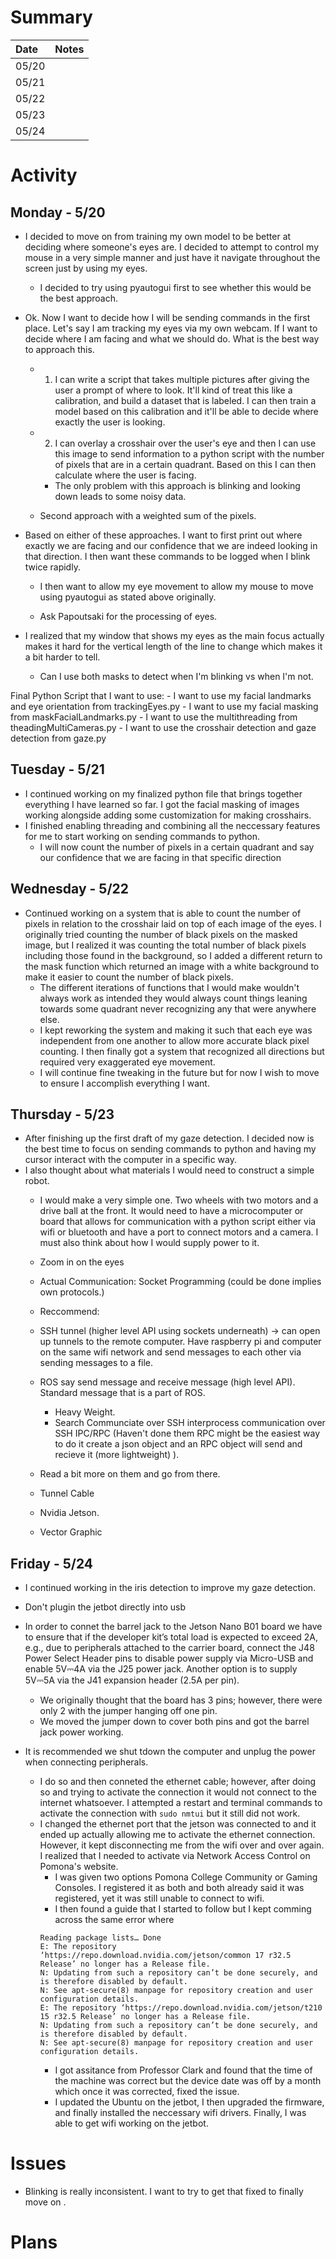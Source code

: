 # Summary

| Date  | Notes
| :---- | :----
| 05/20 | 
| 05/21 | 
| 05/22 | 
| 05/23 | 
| 05/24 |  

# Activity
    
## Monday - 5/20

- I decided to move on from training my own model to be better at deciding where someone's eyes are. I decided to attempt to control my mouse in a very simple manner and just have it navigate throughout the screen just by using my eyes.    
    - I decided to try using pyautogui first to see whether this would be the best approach.


- Ok. Now I want to decide how I will be sending commands in the first place. Let's say I am tracking my eyes via my own webcam. If I want to decide where I am facing and what we should do. What is the best way to approach this. 
    - 1. I can write a script that takes multiple pictures after giving the user a prompt of where to look. It'll kind of treat this like a calibration, and build a dataset that is labeled. I can then train a model based on this calibration and it'll be able to decide where exactly the user is looking.
    - 2. I can overlay a crosshair over the user's eye and then I can use this image to send information to a python script with the number of pixels that are in a certain quadrant. Based on this I can then calculate where the user is facing.
        - The only problem with this approach is blinking and looking down leads to some noisy data.

    - Second approach with a weighted sum of the pixels.

- Based on either of these approaches. I want to first print out where exactly we are facing and our confidence that we are indeed looking in that direction. I then want these commands to be logged when I blink twice rapidly. 
    - I then want to allow my eye movement to allow my mouse to move using pyautogui as stated above originally.


    - Ask Papoutsaki for the processing of eyes.


- I realized that my window that shows my eyes as the main focus actually makes it hard for the vertical length of the line to change which makes it a bit harder to tell.
    - Can I use both masks to detect when I'm blinking vs when I'm not.

Final Python Script that I want to use:
    - I want to use my facial landmarks and eye orientation from trackingEyes.py
    - I want to use my facial masking from maskFacialLandmarks.py
    - I want to use the multithreading from theadingMultiCameras.py
    - I want to use the crosshair detection and gaze detection from gaze.py


## Tuesday - 5/21

- I continued working on my finalized python file that brings together everything I have learned so far. I got the facial masking of images working alongside adding some customization for making crosshairs.
- I finished enabling threading and combining all the neccessary features for me to start working on sending commands to python.
    - I will now count the number of pixels in a certain quadrant and say our confidence that we are facing in that specific direction

## Wednesday - 5/22

- Continued working on a system that is able to count the number of pixels in relation to the crosshair laid on top of each image of the eyes. I originally tried counting the number of black pixels on the masked image, but I realized it was counting the total number of black pixels including those found in the background, so I added a different return to the mask function which returned an image with a white background to make it easier to count the number of black pixels. 
    - The different iterations of functions that I would make wouldn't always work as intended they would always count things leaning towards some quadrant never recognizing any that were anywhere else.
    - I kept reworking the system and making it such that each eye was independent from one another to allow more accurate black pixel counting. I then finally got a system that recognized all directions but required very exaggerated eye movement. 
    - I will continue fine tweaking in the future but for now I wish to move to ensure I accomplish everything I want.

## Thursday - 5/23

- After finishing up the first draft of my gaze detection. I decided now is the best time to focus on sending commands to python and having my cursor interact with the computer in a specific way.
- I also thought about what materials I would need to construct a simple robot.
    - I would make a very simple one. Two wheels with two motors and a drive ball at the front. It would need to have a microcomputer or board that allows for communication with a python script either via wifi or bluetooth and have a port to connect motors and a camera. I must also think about how I would supply power to it.


    - Zoom in on the eyes


    - Actual Communication: Socket Programming (could be done implies own protocols.) 

    - Reccommend: 
    - SSH tunnel (higher level API using sockets underneath) -> can open up tunnels to the remote computer. Have raspberry pi and computer on the same wifi network and send messages to each other via sending messages to a file.
    - ROS say send message and receive message (high level API). Standard message that is a part of ROS.
        - Heavy Weight. 
        - Search Communciate over SSH interprocess communication over SSH IPC/RPC (Haven't done them RPC might be the easiest way to do it create a json object and an RPC object will send and recieve it (more lightweight) ).


    - Read a bit more on them and go from there.

    - Tunnel Cable
    - Nvidia Jetson.
    - Vector Graphic 




## Friday - 5/24


- I continued working in the iris detection to improve my gaze detection.
- Don't plugin the jetbot directly into usb 


- In order to connet the barrel jack to the Jetson Nano B01 board we have to ensure that if the developer kit’s total load is expected to exceed 2A, e.g., due to peripherals attached to the carrier board, connect the J48 Power Select Header pins to disable power supply via Micro-USB and enable 5V⎓4A via the J25 power jack. Another option is to supply 5V⎓5A via the J41 expansion header (2.5A per pin).
    - We originally thought that the board has 3 pins; however, there were only 2 with the jumper hanging off one pin.
    - We moved the jumper down to cover both pins and got the barrel jack power working.    

- It is recommended we shut tdown the computer and unplug the power when connecting peripherals. 
    - I do so and then conneted the ethernet cable; however, after doing so and trying to activate the connection it would not connect to the internet whatsoever. I attempted a restart and terminal commands to activate the connection with `sudo nmtui` but it still did not work.
    - I changed the ethernet port that the jetson was connected to and it ended up actually allowing me to activate the ethernet connection. However, it kept disconnecting me from the wifi over and over again. I realized that I needed to activate via Network Access Control on Pomona's website.
        - I was given two options Pomona College Community or Gaming Consoles. I registered it as both and both already said it was registered, yet it was still unable to connect to wifi.
        - I then found a guide that I started to follow but I kept comming across the same error where 
        ```
        Reading package lists… Done
        E: The repository ‘https://repo.download.nvidia.com/jetson/common 17 r32.5 Release’ no longer has a Release file.
        N: Updating from such a repository can’t be done securely, and is therefore disabled by default.
        N: See apt-secure(8) manpage for repository creation and user configuration details.
        E: The repository ‘https://repo.download.nvidia.com/jetson/t210 15 r32.5 Release’ no longer has a Release file.
        N: Updating from such a repository can’t be done securely, and is therefore disabled by default.
        N: See apt-secure(8) manpage for repository creation and user configuration details.
        ```
        - I got assitance from Professor Clark and found that the time of the machine was correct but the device date was off by a month which once it was corrected, fixed the issue.
        - I updated the Ubuntu on the jetbot, I then upgraded the firmware, and finally installed the neccessary wifi drivers. Finally, I was able to get wifi working on the jetbot.
# Issues

- Blinking is really inconsistent. I want to try to get that fixed to finally move on .

# Plans

